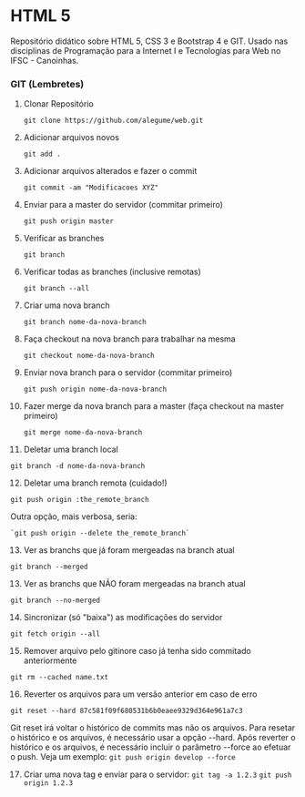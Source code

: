 # HTML 5
Repositório didático sobre HTML 5, CSS 3 e Bootstrap 4 e GIT. Usado nas disciplinas de Programação para a Internet I e Tecnologias para Web no IFSC - Canoinhas.


### GIT (Lembretes)

1) Clonar Repositório

   `git clone https://github.com/alegume/web.git`

2) Adicionar arquivos novos

   `git add .`

3) Adicionar arquivos alterados e fazer o commit

   `git commit -am "Modificacoes XYZ"`

4) Enviar para a master do servidor (commitar primeiro)

   `git push origin master`

5) Verificar as branches

   `git branch`

6) Verificar todas as branches (inclusive remotas)

   `git branch --all`

7) Criar uma nova branch

   `git branch nome-da-nova-branch`

8) Faça checkout na nova branch para trabalhar na mesma

   `git checkout nome-da-nova-branch`

9) Enviar nova branch para o servidor (commitar primeiro)

   `git push origin nome-da-nova-branch`

10) Fazer merge da nova branch para a master (faça checkout na master primeiro)

    `git merge nome-da-nova-branch`


11) Deletar uma branch local

   `git branch -d nome-da-nova-branch`

12) Deletar uma branch remota (cuidado!)

   `git push origin :the_remote_branch`

  Outra opção, mais verbosa, seria:

    `git push origin --delete the_remote_branch`

13) Ver as branchs que já foram mergeadas na branch atual

   `git branch --merged`

13) Ver as branchs que NÃO foram mergeadas na branch atual

   `git branch --no-merged`

14) Sincronizar (só "baixa") as modificações do servidor

   `git fetch origin --all`

15) Remover arquivo pelo gitinore caso já tenha sido commitado anteriormente

   `git rm --cached name.txt`

16) Reverter os arquivos para um versão anterior em caso de erro

   `git reset --hard 87c581f09f680531b6b0eaee9329d364e961a7c3`

  Git reset irá voltar o histórico de commits mas não os arquivos. Para resetar o histórico e os arquivos, é necessário usar a opção --hard. Após reverter o histórico e os arquivos, é necessário incluir o parâmetro --force ao efetuar o push. Veja um exemplo:
   `git push origin develop --force`

17) Criar uma nova tag e enviar para o servidor:
    `git tag -a 1.2.3`
    `git push origin 1.2.3`
